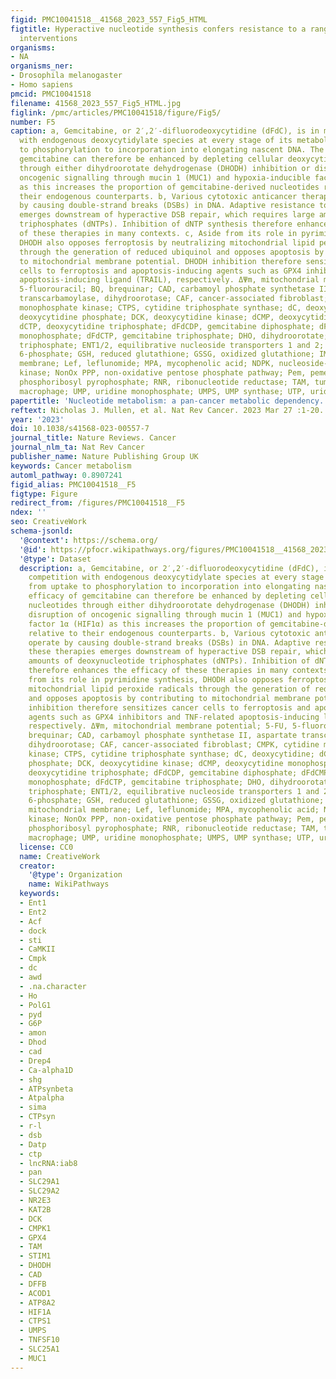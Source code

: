 ```yaml
---
figid: PMC10041518__41568_2023_557_Fig5_HTML
figtitle: Hyperactive nucleotide synthesis confers resistance to a range of therapeutic
  interventions
organisms:
- NA
organisms_ner:
- Drosophila melanogaster
- Homo sapiens
pmcid: PMC10041518
filename: 41568_2023_557_Fig5_HTML.jpg
figlink: /pmc/articles/PMC10041518/figure/Fig5/
number: F5
caption: a, Gemcitabine, or 2′,2′-difluorodeoxycytidine (dFdC), is in molecular competition
  with endogenous deoxycytidylate species at every stage of its metabolism, from uptake
  to phosphorylation to incorporation into elongating nascent DNA. The efficacy of
  gemcitabine can therefore be enhanced by depleting cellular deoxycytidylate nucleotides
  through either dihydroorotate dehydrogenase (DHODH) inhibition or disruption of
  oncogenic signalling through mucin 1 (MUC1) and hypoxia-inducible factor 1α (HIF1α)
  as this increases the proportion of gemcitabine-derived nucleotides relative to
  their endogenous counterparts. b, Various cytotoxic anticancer therapies operate
  by causing double-strand breaks (DSBs) in DNA. Adaptive resistance to these therapies
  emerges downstream of hyperactive DSB repair, which requires large amounts of deoxynucleotide
  triphosphates (dNTPs). Inhibition of dNTP synthesis therefore enhances the efficacy
  of these therapies in many contexts. c, Aside from its role in pyrimidine synthesis,
  DHODH also opposes ferroptosis by neutralizing mitochondrial lipid peroxide radicals
  through the generation of reduced ubiquinol and opposes apoptosis by contributing
  to mitochondrial membrane potential. DHODH inhibition therefore sensitizes cancer
  cells to ferroptosis and apoptosis-inducing agents such as GPX4 inhibitors and TNF-related
  apoptosis-inducing ligand (TRAIL), respectively. ΔΨm, mitochondrial membrane potential; 5-FU,
  5-fluorouracil; BQ, brequinar; CAD, carbamoyl phosphate synthetase II, aspartate
  transcarbamoylase, dihydroorotase; CAF, cancer-associated fibroblast; CMPK, cytidine
  monophosphate kinase; CTPS, cytidine triphosphate synthase; dC, deoxycytidine; dCDP,
  deoxycytidine phosphate; DCK, deoxycytidine kinase; dCMP, deoxycytidine monophosphate;
  dCTP, deoxycytidine triphosphate; dFdCDP, gemcitabine diphosphate; dFdCMP, gemcitabine
  monophosphate; dFdCTP, gemcitabine triphosphate; DHO, dihydroorotate; dTTP, deoxythymidine
  triphosphate; ENT1/2, equilibrative nucleoside transporters 1 and 2; G6P, glucose
  6-phosphate; GSH, reduced glutathione; GSSG, oxidized glutathione; IMM, inner mitochondrial
  membrane; Lef, leflunomide; MPA, mycophenolic acid; NDPK, nucleoside-diphosphate
  kinase; NonOx PPP, non-oxidative pentose phosphate pathway; Pem, pemetrexed; PRPP,
  phosphoribosyl pyrophosphate; RNR, ribonucleotide reductase; TAM, tumour-associated
  macrophage; UMP, uridine monophosphate; UMPS, UMP synthase; UTP, uridine triphosphate.
papertitle: 'Nucleotide metabolism: a pan-cancer metabolic dependency.'
reftext: Nicholas J. Mullen, et al. Nat Rev Cancer. 2023 Mar 27 :1-20.
year: '2023'
doi: 10.1038/s41568-023-00557-7
journal_title: Nature Reviews. Cancer
journal_nlm_ta: Nat Rev Cancer
publisher_name: Nature Publishing Group UK
keywords: Cancer metabolism
automl_pathway: 0.8907241
figid_alias: PMC10041518__F5
figtype: Figure
redirect_from: /figures/PMC10041518__F5
ndex: ''
seo: CreativeWork
schema-jsonld:
  '@context': https://schema.org/
  '@id': https://pfocr.wikipathways.org/figures/PMC10041518__41568_2023_557_Fig5_HTML.html
  '@type': Dataset
  description: a, Gemcitabine, or 2′,2′-difluorodeoxycytidine (dFdC), is in molecular
    competition with endogenous deoxycytidylate species at every stage of its metabolism,
    from uptake to phosphorylation to incorporation into elongating nascent DNA. The
    efficacy of gemcitabine can therefore be enhanced by depleting cellular deoxycytidylate
    nucleotides through either dihydroorotate dehydrogenase (DHODH) inhibition or
    disruption of oncogenic signalling through mucin 1 (MUC1) and hypoxia-inducible
    factor 1α (HIF1α) as this increases the proportion of gemcitabine-derived nucleotides
    relative to their endogenous counterparts. b, Various cytotoxic anticancer therapies
    operate by causing double-strand breaks (DSBs) in DNA. Adaptive resistance to
    these therapies emerges downstream of hyperactive DSB repair, which requires large
    amounts of deoxynucleotide triphosphates (dNTPs). Inhibition of dNTP synthesis
    therefore enhances the efficacy of these therapies in many contexts. c, Aside
    from its role in pyrimidine synthesis, DHODH also opposes ferroptosis by neutralizing
    mitochondrial lipid peroxide radicals through the generation of reduced ubiquinol
    and opposes apoptosis by contributing to mitochondrial membrane potential. DHODH
    inhibition therefore sensitizes cancer cells to ferroptosis and apoptosis-inducing
    agents such as GPX4 inhibitors and TNF-related apoptosis-inducing ligand (TRAIL),
    respectively. ΔΨm, mitochondrial membrane potential; 5-FU, 5-fluorouracil; BQ,
    brequinar; CAD, carbamoyl phosphate synthetase II, aspartate transcarbamoylase,
    dihydroorotase; CAF, cancer-associated fibroblast; CMPK, cytidine monophosphate
    kinase; CTPS, cytidine triphosphate synthase; dC, deoxycytidine; dCDP, deoxycytidine
    phosphate; DCK, deoxycytidine kinase; dCMP, deoxycytidine monophosphate; dCTP,
    deoxycytidine triphosphate; dFdCDP, gemcitabine diphosphate; dFdCMP, gemcitabine
    monophosphate; dFdCTP, gemcitabine triphosphate; DHO, dihydroorotate; dTTP, deoxythymidine
    triphosphate; ENT1/2, equilibrative nucleoside transporters 1 and 2; G6P, glucose
    6-phosphate; GSH, reduced glutathione; GSSG, oxidized glutathione; IMM, inner
    mitochondrial membrane; Lef, leflunomide; MPA, mycophenolic acid; NDPK, nucleoside-diphosphate
    kinase; NonOx PPP, non-oxidative pentose phosphate pathway; Pem, pemetrexed; PRPP,
    phosphoribosyl pyrophosphate; RNR, ribonucleotide reductase; TAM, tumour-associated
    macrophage; UMP, uridine monophosphate; UMPS, UMP synthase; UTP, uridine triphosphate.
  license: CC0
  name: CreativeWork
  creator:
    '@type': Organization
    name: WikiPathways
  keywords:
  - Ent1
  - Ent2
  - Acf
  - dock
  - sti
  - CaMKII
  - Cmpk
  - dc
  - awd
  - .na.character
  - Ho
  - PolG1
  - pyd
  - G6P
  - amon
  - Dhod
  - cad
  - Drep4
  - Ca-alpha1D
  - shg
  - ATPsynbeta
  - Atpalpha
  - sima
  - CTPsyn
  - r-l
  - dsb
  - Datp
  - ctp
  - lncRNA:iab8
  - pan
  - SLC29A1
  - SLC29A2
  - NR2E3
  - KAT2B
  - DCK
  - CMPK1
  - GPX4
  - TAM
  - STIM1
  - DHODH
  - CAD
  - DFFB
  - ACOD1
  - ATP8A2
  - HIF1A
  - CTPS1
  - UMPS
  - TNFSF10
  - SLC25A1
  - MUC1
---
```

